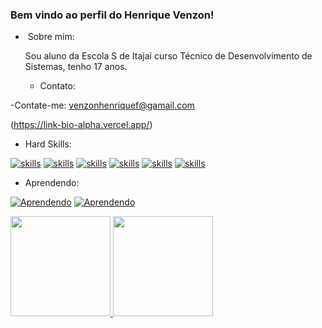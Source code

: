  ### Bem vindo ao perfil do Henrique Venzon!

 - ‍ Sobre mim:

   Sou aluno da Escola S de Itajaí curso Técnico de Desenvolvimento de Sistemas, tenho 17 anos.

   -  Contato:

-Contate-me: venzonhenriquef@gamail.com

(https://link-bio-alpha.vercel.app/)


- Hard Skills:
  
[![skills](https://img.shields.io/badge/github-%23121011.svg?style=for-the-badge&logo=github&logoColor=white)](https://https://www.youtube.com/watch?v=TsaLQAetPLU)
[![skills](https://img.shields.io/badge/html5-%23E34F26.svg?style=for-the-badge&logo=html5&logoColor=white)](https://https://www.youtube.com/watch?v=TsaLQAetPLU)
[![skills](https://img.shields.io/badge/css3-%231572B6.svg?style=for-the-badge&logo=css3&logoColor=white)](https://https://www.youtube.com/watch?v=TsaLQAetPLU)
[![skills](https://img.shields.io/badge/JavaScript-F7DF1E?style=for-the-badge&logo=javascript&logoColor=black)](https://https://www.youtube.com/watch?v=TsaLQAetPLU)
[![skills](https://img.shields.io/badge/php-%23777BB4.svg?style=for-the-badge&logo=php&logoColor=white)](https://https://www.youtube.com/watch?v=TsaLQAetPLU)
[![skills](https://img.shields.io/badge/-MySQL-000?style=for-the-badge&logo=MySQL&flex=1)](https://https://www.youtube.com/watch?v=TsaLQAetPLU)

- Aprendendo: 

[![Aprendendo](https://img.shields.io/badge/Linux-FCC624?style=for-the-badge&logo=linux&logoColor=black)](https://https://www.youtube.com/watch?v=TsaLQAetPLU)
[![Aprendendo](https://img.shields.io/badge/git-%23F05033.svg?style=for-the-badge&logo=git&logoColor=white)](https://https://www.youtube.com/watch?v=TsaLQAetPLU)

<div align="left">
  <a href="https://github.com/Henrique-Venzon">
  <img height="160em" src="https://github-readme-stats.vercel.app/api?username=Henrique-Venzon&show_icons=true&theme=day-purple"/>
  <img height="160em" src="https://github-readme-stats.vercel.app/api/top-langs/?username=Henrique-Venzon&layout=compact&langs_count=7&theme=day-purple"/>
</div>
